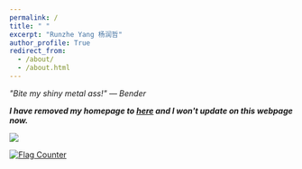 ```yaml
---
permalink: /
title: " "
excerpt: "Runzhe Yang 杨润哲"
author_profile: True
redirect_from: 
  - /about/
  - /about.html
---
```


*"Bite my shiny metal ass!" ― Bender*

***I have removed my homepage to [here](https://runzhe-yang.github.io/) and I won't update on this webpage now.***






<a href='https://clustrmaps.com/site/1bve6'  title='Visit tracker'><img src='//clustrmaps.com/map_v2.png?cl=ffffff&w=70&t=n&d=VurRjNBnnfTdhdLuch6drbYVLDSVJDhar_ySx4Kzo7E&co=ffffff'/></a>




<a href="https://info.flagcounter.com/NYhr"><img src="https://s01.flagcounter.com/map/NYhr/size_m/txt_000000/border_0F0E0F/pageviews_1/viewers_0/flags_0/" alt="Flag Counter" border="0"></a>
